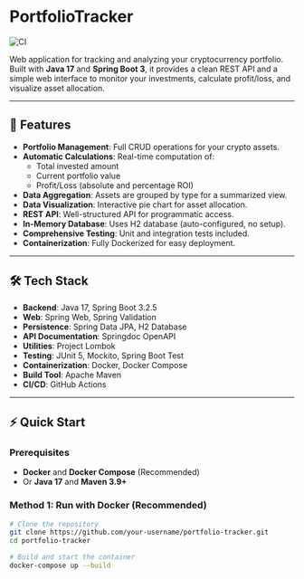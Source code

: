 # PortfolioTracker

![CI](https://github.com/t0ny777/PortfolioTracker/.github/workflows/ci.yml/badge.svg)

Web application for tracking and analyzing your cryptocurrency portfolio.  
Built with **Java 17** and **Spring Boot 3**, it provides a clean REST API and a simple web interface to monitor your investments, calculate profit/loss, and visualize asset allocation.

---

## 🚀 Features

- **Portfolio Management**: Full CRUD operations for your crypto assets.  
- **Automatic Calculations**: Real-time computation of:  
  - Total invested amount  
  - Current portfolio value  
  - Profit/Loss (absolute and percentage ROI)  
- **Data Aggregation**: Assets are grouped by type for a summarized view.  
- **Data Visualization**: Interactive pie chart for asset allocation.  
- **REST API**: Well-structured API for programmatic access.  
- **In-Memory Database**: Uses H2 database (auto-configured, no setup).  
- **Comprehensive Testing**: Unit and integration tests included.  
- **Containerization**: Fully Dockerized for easy deployment.  

---

## 🛠️ Tech Stack

- **Backend**: Java 17, Spring Boot 3.2.5  
- **Web**: Spring Web, Spring Validation  
- **Persistence**: Spring Data JPA, H2 Database  
- **API Documentation**: Springdoc OpenAPI  
- **Utilities**: Project Lombok  
- **Testing**: JUnit 5, Mockito, Spring Boot Test  
- **Containerization**: Docker, Docker Compose  
- **Build Tool**: Apache Maven  
- **CI/CD**: GitHub Actions  

---

## ⚡ Quick Start

### Prerequisites
- **Docker** and **Docker Compose** (Recommended)  
- Or **Java 17** and **Maven 3.9+**

### Method 1: Run with Docker (Recommended)

```bash
# Clone the repository
git clone https://github.com/your-username/portfolio-tracker.git
cd portfolio-tracker

# Build and start the container
docker-compose up --build
